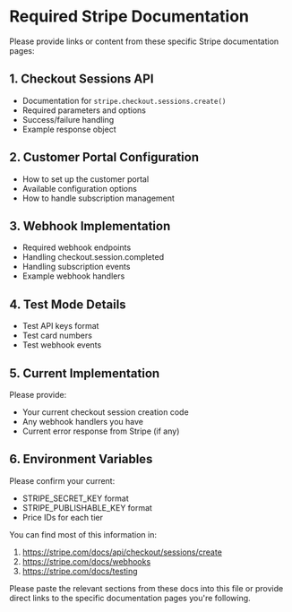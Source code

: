 # Required Stripe Documentation

Please provide links or content from these specific Stripe documentation pages:

## 1. Checkout Sessions API
- Documentation for `stripe.checkout.sessions.create()`
- Required parameters and options
- Success/failure handling
- Example response object

## 2. Customer Portal Configuration
- How to set up the customer portal
- Available configuration options
- How to handle subscription management

## 3. Webhook Implementation
- Required webhook endpoints
- Handling checkout.session.completed
- Handling subscription events
- Example webhook handlers

## 4. Test Mode Details
- Test API keys format
- Test card numbers
- Test webhook events

## 5. Current Implementation
Please provide:
- Your current checkout session creation code
- Any webhook handlers you have
- Current error response from Stripe (if any)

## 6. Environment Variables
Please confirm your current:
- STRIPE_SECRET_KEY format
- STRIPE_PUBLISHABLE_KEY format
- Price IDs for each tier

You can find most of this information in:
1. https://stripe.com/docs/api/checkout/sessions/create
2. https://stripe.com/docs/webhooks
3. https://stripe.com/docs/testing

Please paste the relevant sections from these docs into this file or provide direct links to the specific documentation pages you're following.
